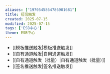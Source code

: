 ```yaml
---
aliases: ["1970545864786901681"]
title: 短信触发
created: 2025-07-15
modified: 2025-07-15
tags: ['ESB中心']
theme: ESB中心
---
```


- [[模板推送触发|模板推送触发]]
- [[自有通道触发|自用通道触发]]
- [[自有通道触发（批量）|自有通道触发（批量）]]
- [[签名推送触发|签名推送触发]]